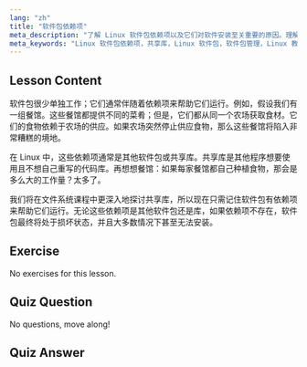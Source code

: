 ```yaml
---
lang: "zh"
title: "软件包依赖项"
meta_description: "了解 Linux 软件包依赖项以及它们对软件安装至关重要的原因。理解共享库并避免损坏的软件包。开始您的 Linux 之旅！"
meta_keywords: "Linux 软件包依赖项，共享库，Linux 软件包，软件包管理，Linux 教程，Linux 初学者，Linux 指南"
---
```


## Lesson Content

软件包很少单独工作；它们通常伴随着依赖项来帮助它们运行。例如，假设我们有一组餐馆。这些餐馆都提供不同的菜肴；但是，它们都从同一个农场获取食材。它们的食物依赖于农场的供应。如果农场突然停止供应食物，那么这些餐馆将陷入非常糟糕的境地。

在 Linux 中，这些依赖项通常是其他软件包或共享库。共享库是其他程序想要使用且不想自己重写的代码库。再想想餐馆：如果每家餐馆都自己种植食物，那会是多么大的工作量？太多了。

我们将在文件系统课程中更深入地探讨共享库，所以现在只需记住软件包有依赖项来帮助它们运行。无论这些依赖项是其他软件包还是库，如果依赖项不存在，软件包最终将处于损坏状态，并且大多数情况下甚至无法安装。

## Exercise

No exercises for this lesson.

## Quiz Question

No questions, move along!

## Quiz Answer
